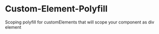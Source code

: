 # Custom-Element-Polyfill
Scoping polyfill for customElements that will scope your component as div element
